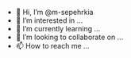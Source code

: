 - 👋 Hi, I’m @m-sepehrkia
- 👀 I’m interested in ...
- 🌱 I’m currently learning ...
- 💞️ I’m looking to collaborate on ...
- 📫 How to reach me ...

<!---
m-sepehrkia/m-sepehrkia is a ✨ special ✨ repository because its `README.md` (this file) appears on your GitHub profile.
You can click the Preview link to take a look at your changes.
--->
